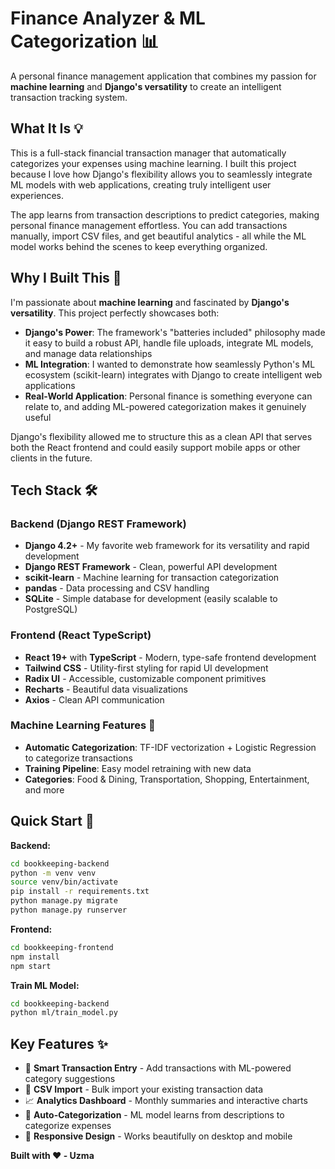 # Finance Analyzer & ML Categorization 📊

A personal finance management application that combines my passion for **machine learning** and **Django's versatility** to create an intelligent transaction tracking system.

## What It Is 💡

This is a full-stack financial transaction manager that automatically categorizes your expenses using machine learning. I built this project because I love how Django's flexibility allows you to seamlessly integrate ML models with web applications, creating truly intelligent user experiences.

The app learns from transaction descriptions to predict categories, making personal finance management effortless. You can add transactions manually, import CSV files, and get beautiful analytics - all while the ML model works behind the scenes to keep everything organized.

## Why I Built This 🎯

I'm passionate about **machine learning** and fascinated by **Django's versatility**. This project perfectly showcases both:

- **Django's Power**: The framework's "batteries included" philosophy made it easy to build a robust API, handle file uploads, integrate ML models, and manage data relationships
- **ML Integration**: I wanted to demonstrate how seamlessly Python's ML ecosystem (scikit-learn) integrates with Django to create intelligent web applications
- **Real-World Application**: Personal finance is something everyone can relate to, and adding ML-powered categorization makes it genuinely useful

Django's flexibility allowed me to structure this as a clean API that serves both the React frontend and could easily support mobile apps or other clients in the future.

## Tech Stack 🛠️

### Backend (Django REST Framework)
- **Django 4.2+** - My favorite web framework for its versatility and rapid development
- **Django REST Framework** - Clean, powerful API development
- **scikit-learn** - Machine learning for transaction categorization
- **pandas** - Data processing and CSV handling
- **SQLite** - Simple database for development (easily scalable to PostgreSQL)

### Frontend (React TypeScript)
- **React 19+** with **TypeScript** - Modern, type-safe frontend development
- **Tailwind CSS** - Utility-first styling for rapid UI development
- **Radix UI** - Accessible, customizable component primitives
- **Recharts** - Beautiful data visualizations
- **Axios** - Clean API communication

### Machine Learning Features 🤖
- **Automatic Categorization**: TF-IDF vectorization + Logistic Regression to categorize transactions
- **Training Pipeline**: Easy model retraining with new data
- **Categories**: Food & Dining, Transportation, Shopping, Entertainment, and more

## Quick Start 🚀

**Backend:**
```bash
cd bookkeeping-backend
python -m venv venv
source venv/bin/activate
pip install -r requirements.txt
python manage.py migrate
python manage.py runserver
```

**Frontend:**
```bash
cd bookkeeping-frontend
npm install
npm start
```

**Train ML Model:**
```bash
cd bookkeeping-backend
python ml/train_model.py
```

## Key Features ✨

- 📝 **Smart Transaction Entry** - Add transactions with ML-powered category suggestions
- 📁 **CSV Import** - Bulk import your existing transaction data
- 📈 **Analytics Dashboard** - Monthly summaries and interactive charts
- 🎯 **Auto-Categorization** - ML model learns from descriptions to categorize expenses
- 📱 **Responsive Design** - Works beautifully on desktop and mobile


**Built with ❤️ - Uzma**
